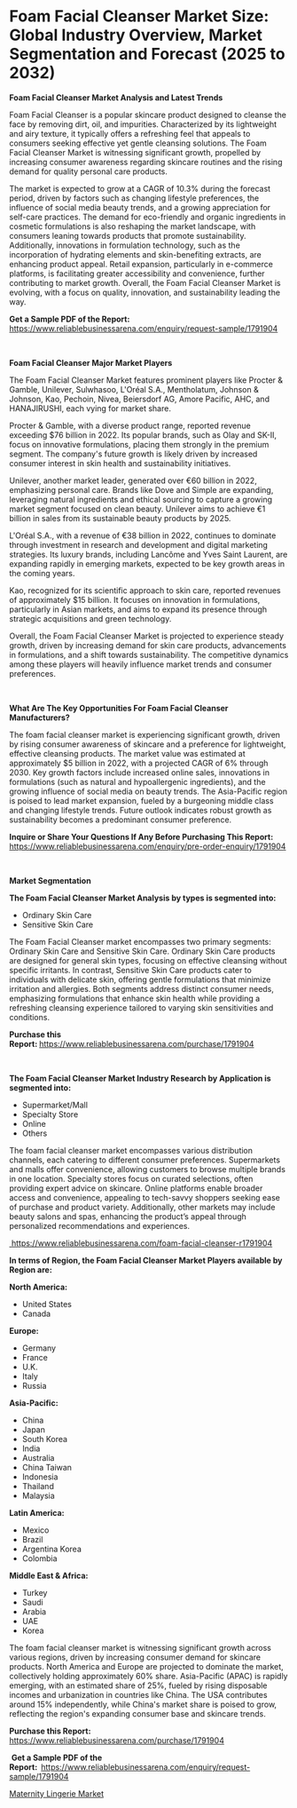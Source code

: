 <p><h1>Foam Facial Cleanser Market Size: Global Industry Overview, Market Segmentation and Forecast (2025 to 2032)</h1></p><p><strong>Foam Facial Cleanser Market Analysis and Latest Trends</strong></p>
<p><p>Foam Facial Cleanser is a popular skincare product designed to cleanse the face by removing dirt, oil, and impurities. Characterized by its lightweight and airy texture, it typically offers a refreshing feel that appeals to consumers seeking effective yet gentle cleansing solutions. The Foam Facial Cleanser Market is witnessing significant growth, propelled by increasing consumer awareness regarding skincare routines and the rising demand for quality personal care products.</p><p>The market is expected to grow at a CAGR of 10.3% during the forecast period, driven by factors such as changing lifestyle preferences, the influence of social media beauty trends, and a growing appreciation for self-care practices. The demand for eco-friendly and organic ingredients in cosmetic formulations is also reshaping the market landscape, with consumers leaning towards products that promote sustainability. Additionally, innovations in formulation technology, such as the incorporation of hydrating elements and skin-benefiting extracts, are enhancing product appeal. Retail expansion, particularly in e-commerce platforms, is facilitating greater accessibility and convenience, further contributing to market growth. Overall, the Foam Facial Cleanser Market is evolving, with a focus on quality, innovation, and sustainability leading the way.</p></p>
<p><strong>Get a Sample PDF of the Report:&nbsp;</strong> <a href="https://www.reliablebusinessarena.com/enquiry/request-sample/1791904?utm_campaign=2112&utm_medium=2&utm_source=Github&utm_content=ia&utm_term=06022025&utm_id=foam-facial-cleanser">https://www.reliablebusinessarena.com/enquiry/request-sample/1791904</a></p>
<p>&nbsp;</p>
<p><strong>Foam Facial Cleanser Major Market Players</strong></p>
<p><p>The Foam Facial Cleanser Market features prominent players like Procter & Gamble, Unilever, Sulwhasoo, L'Oréal S.A., Mentholatum, Johnson & Johnson, Kao, Pechoin, Nivea, Beiersdorf AG, Amore Pacific, AHC, and HANAJIRUSHI, each vying for market share.</p><p>Procter & Gamble, with a diverse product range, reported revenue exceeding $76 billion in 2022. Its popular brands, such as Olay and SK-II, focus on innovative formulations, placing them strongly in the premium segment. The company's future growth is likely driven by increased consumer interest in skin health and sustainability initiatives.</p><p>Unilever, another market leader, generated over €60 billion in 2022, emphasizing personal care. Brands like Dove and Simple are expanding, leveraging natural ingredients and ethical sourcing to capture a growing market segment focused on clean beauty. Unilever aims to achieve €1 billion in sales from its sustainable beauty products by 2025.</p><p>L'Oréal S.A., with a revenue of €38 billion in 2022, continues to dominate through investment in research and development and digital marketing strategies. Its luxury brands, including Lancôme and Yves Saint Laurent, are expanding rapidly in emerging markets, expected to be key growth areas in the coming years.</p><p>Kao, recognized for its scientific approach to skin care, reported revenues of approximately $15 billion. It focuses on innovation in formulations, particularly in Asian markets, and aims to expand its presence through strategic acquisitions and green technology.</p><p>Overall, the Foam Facial Cleanser Market is projected to experience steady growth, driven by increasing demand for skin care products, advancements in formulations, and a shift towards sustainability. The competitive dynamics among these players will heavily influence market trends and consumer preferences.</p></p>
<p>&nbsp;</p>
<p><strong>What Are The Key Opportunities For Foam Facial Cleanser Manufacturers?</strong></p>
<p><p>The foam facial cleanser market is experiencing significant growth, driven by rising consumer awareness of skincare and a preference for lightweight, effective cleansing products. The market value was estimated at approximately $5 billion in 2022, with a projected CAGR of 6% through 2030. Key growth factors include increased online sales, innovations in formulations (such as natural and hypoallergenic ingredients), and the growing influence of social media on beauty trends. The Asia-Pacific region is poised to lead market expansion, fueled by a burgeoning middle class and changing lifestyle trends. Future outlook indicates robust growth as sustainability becomes a predominant consumer preference.</p></p>
<p><strong>Inquire or Share Your Questions If Any Before Purchasing This Report:</strong> <a href="https://www.reliablebusinessarena.com/enquiry/pre-order-enquiry/1791904?utm_campaign=2112&utm_medium=2&utm_source=Github&utm_content=ia&utm_term=06022025&utm_id=foam-facial-cleanser">https://www.reliablebusinessarena.com/enquiry/pre-order-enquiry/1791904</a></p>
<p>&nbsp;</p>
<p><strong>Market Segmentation</strong></p>
<p><strong>The Foam Facial Cleanser Market Analysis by types is segmented into:</strong></p>
<p><ul><li>Ordinary Skin Care</li><li>Sensitive Skin Care</li></ul></p>
<p><p>The Foam Facial Cleanser market encompasses two primary segments: Ordinary Skin Care and Sensitive Skin Care. Ordinary Skin Care products are designed for general skin types, focusing on effective cleansing without specific irritants. In contrast, Sensitive Skin Care products cater to individuals with delicate skin, offering gentle formulations that minimize irritation and allergies. Both segments address distinct consumer needs, emphasizing formulations that enhance skin health while providing a refreshing cleansing experience tailored to varying skin sensitivities and conditions.</p></p>
<p><strong>Purchase this Report:&nbsp;</strong><a href="https://www.reliablebusinessarena.com/purchase/1791904?utm_campaign=2112&utm_medium=2&utm_source=Github&utm_content=ia&utm_term=06022025&utm_id=foam-facial-cleanser">https://www.reliablebusinessarena.com/purchase/1791904</a></p>
<p>&nbsp;</p>
<p><strong>The Foam Facial Cleanser Market Industry Research by Application is segmented into:</strong></p>
<p><ul><li>Supermarket/Mall</li><li>Specialty Store</li><li>Online</li><li>Others</li></ul></p>
<p><p>The foam facial cleanser market encompasses various distribution channels, each catering to different consumer preferences. Supermarkets and malls offer convenience, allowing customers to browse multiple brands in one location. Specialty stores focus on curated selections, often providing expert advice on skincare. Online platforms enable broader access and convenience, appealing to tech-savvy shoppers seeking ease of purchase and product variety. Additionally, other markets may include beauty salons and spas, enhancing the product’s appeal through personalized recommendations and experiences.</p></p>
<p><a href="https://www.reliablebusinessarena.com/foam-facial-cleanser-r1791904?utm_campaign=2112&utm_medium=2&utm_source=Github&utm_content=ia&utm_term=06022025&utm_id=foam-facial-cleanser">&nbsp;https://www.reliablebusinessarena.com/foam-facial-cleanser-r1791904</a></p>
<p><strong>In terms of Region, the Foam Facial Cleanser Market Players available by Region are:</strong></p>
<p>
    <p> <strong> North America: </strong>
        <ul>
            <li>United States</li>
            <li>Canada</li>
        </ul>
        </p> 
    <p> <strong> Europe: </strong>
        <ul>
            <li>Germany</li>
            <li>France</li>
            <li>U.K.</li>
            <li>Italy</li>
            <li>Russia</li>
        </ul>
        </p> 
    <p> <strong> Asia-Pacific: </strong>
        <ul>
            <li>China</li>
            <li>Japan</li>
            <li>South Korea</li>
            <li>India</li>
            <li>Australia</li>
            <li>China Taiwan</li>
            <li>Indonesia</li>
            <li>Thailand</li>
            <li>Malaysia</li>
        </ul>
        </p> 
    <p> <strong> Latin America: </strong>
        <ul>
            <li>Mexico</li>
            <li>Brazil</li>
            <li>Argentina Korea</li>
            <li>Colombia</li>
        </ul>
        </p> 
    <p> <strong> Middle East & Africa: </strong>
        <ul>
            <li>Turkey</li>
            <li>Saudi</li>
            <li>Arabia</li>
            <li>UAE</li>
            <li>Korea</li>
        </ul>
    </p>
    </p>
<p><p>The foam facial cleanser market is witnessing significant growth across various regions, driven by increasing consumer demand for skincare products. North America and Europe are projected to dominate the market, collectively holding approximately 60% share. Asia-Pacific (APAC) is rapidly emerging, with an estimated share of 25%, fueled by rising disposable incomes and urbanization in countries like China. The USA contributes around 15% independently, while China's market share is poised to grow, reflecting the region's expanding consumer base and skincare trends.</p></p>
<p><strong>Purchase this Report: </strong><a href="https://www.reliablebusinessarena.com/purchase/1791904?utm_campaign=2112&utm_medium=2&utm_source=Github&utm_content=ia&utm_term=06022025&utm_id=foam-facial-cleanser">https://www.reliablebusinessarena.com/purchase/1791904</a></p>
<p>&nbsp;<strong>Get a Sample PDF of the Report:&nbsp;&nbsp;</strong><a href="https://www.reliablebusinessarena.com/enquiry/request-sample/1791904?utm_campaign=2112&utm_medium=2&utm_source=Github&utm_content=ia&utm_term=06022025&utm_id=foam-facial-cleanser">https://www.reliablebusinessarena.com/enquiry/request-sample/1791904</a></p>
<p><strong></strong></p>
<p><p><a href="https://github.com/AshikRahman991/Market-Research-Report-List-1/blob/main/maternity-lingerie-market.md?utm_campaign=2112&utm_medium=2&utm_source=Github&utm_content=ia&utm_term=06022025&utm_id=foam-facial-cleanser">Maternity Lingerie Market</a></p></p>